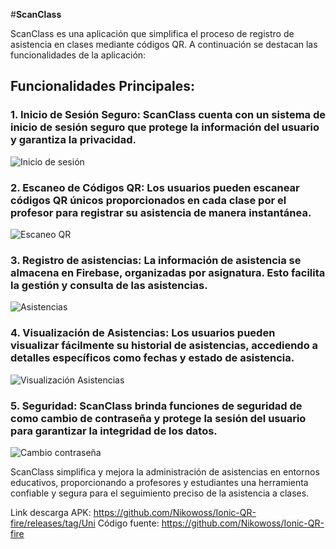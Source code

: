 ﻿#**ScanClass**

ScanClass es una aplicación que simplifica el proceso de registro de asistencia en clases mediante códigos QR. A continuación se destacan las funcionalidades de la aplicación:

## Funcionalidades Principales:

### **1. Inicio de Sesión Seguro:** ScanClass cuenta con un sistema de inicio de sesión seguro que protege la información del usuario y garantiza la privacidad.
![Inicio de sesión](https://drive.google.com/file/d/1ExmiH_xVW_TdOws3vu2p-ERTHh351evJ/view)
### **2. Escaneo de Códigos QR:** Los usuarios pueden escanear códigos QR únicos proporcionados en cada clase por el profesor para registrar su asistencia de manera instantánea.
![Escaneo QR](https://drive.google.com/file/d/1D54qIC5YbN0ZXNen_itumnhjBbT6CYkT/view?usp=sharing)
### **3. Registro de asistencias:** La información de asistencia se almacena en Firebase, organizadas por asignatura. Esto facilita la gestión y consulta de las asistencias.
![Asistencias](https://drive.google.com/file/d/1kJ1LRlsYoWAPmegrZuO4aePG8mSe3anV/view?usp=sharing)
### **4. Visualización de Asistencias:** Los usuarios pueden visualizar fácilmente su historial de asistencias, accediendo a detalles específicos como fechas y estado de asistencia.
![Visualización Asistencias](https://drive.google.com/file/d/1eg6gYqzYDWG-EDhGcEnhlJhjUgG3sTvb/view?usp=sharing)
### **5. Seguridad:** ScanClass brinda funciones de seguridad de como cambio de contraseña y protege la sesión del usuario para garantizar la integridad de los datos.
![Cambio contraseña](https://drive.google.com/file/d/1aHLbxk_fE86b6jMlvaXdfb5g-xfPRRmF/view?usp=sharing)

ScanClass simplifica y mejora la administración de asistencias en entornos educativos, proporcionando a profesores y estudiantes una herramienta confiable y segura para el seguimiento preciso de la asistencia a clases.

Link descarga APK: https://github.com/Nikowoss/Ionic-QR-fire/releases/tag/Uni
Código fuente: https://github.com/Nikowoss/Ionic-QR-fire


